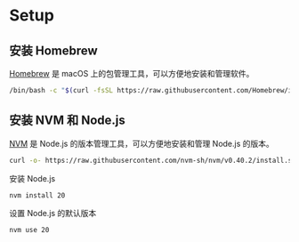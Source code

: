 # Setup

## 安装 Homebrew

[Homebrew](https://brew.sh/) 是 macOS 上的包管理工具，可以方便地安装和管理软件。

```bash
/bin/bash -c "$(curl -fsSL https://raw.githubusercontent.com/Homebrew/install/HEAD/install.sh)"
```

## 安装 NVM 和 Node.js

[NVM](https://github.com/nvm-sh/nvm) 是 Node.js 的版本管理工具，可以方便地安装和管理 Node.js 的版本。

```bash
curl -o- https://raw.githubusercontent.com/nvm-sh/nvm/v0.40.2/install.sh | bash
```

安装 Node.js

```bash
nvm install 20
```

设置 Node.js 的默认版本

```bash
nvm use 20
```